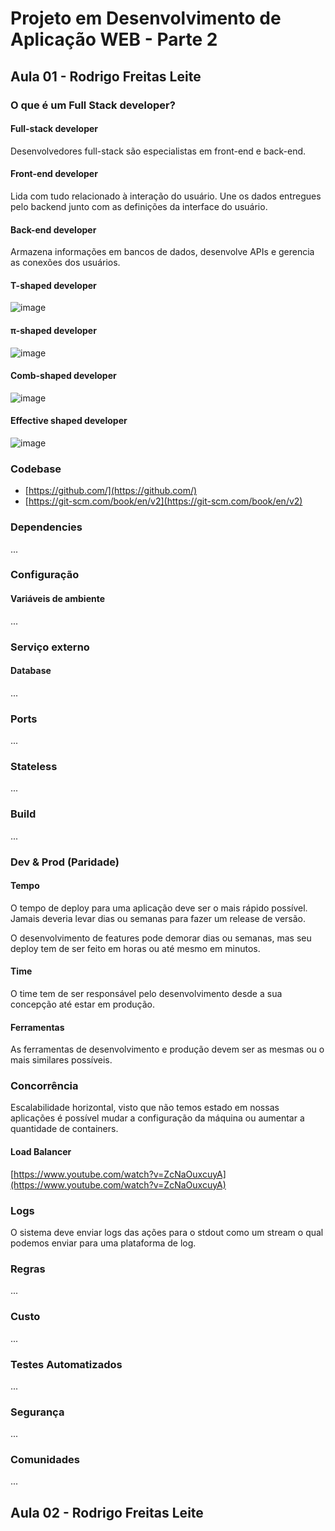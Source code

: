 # Projeto em Desenvolvimento de Aplicação WEB - Parte 2

## Aula 01 - Rodrigo Freitas Leite

### O que é um Full Stack developer?

#### Full-stack developer

Desenvolvedores full-stack são especialistas em front-end e back-end.

#### Front-end developer

Lida com tudo relacionado à interação do usuário. Une os dados entregues pelo backend junto com as definições da interface do usuário.

#### Back-end developer

Armazena informações em bancos de dados, desenvolve APIs e gerencia as conexões dos usuários.

#### T-shaped developer

![image](https://github.com/jpcmf/GraduateProgram-FullStack-2023/assets/1216136/41bf25ab-1b19-4f66-99a5-f029c02ba084)

#### π-shaped developer

![image](https://github.com/jpcmf/GraduateProgram-FullStack-2023/assets/1216136/cd0df5a8-adac-4e0d-a3d8-bc0d5368efae)

#### Comb-shaped developer

![image](https://github.com/jpcmf/GraduateProgram-FullStack-2023/assets/1216136/129a6d02-10e7-4d2e-8579-a172736d043d)

#### Effective shaped developer

![image](https://github.com/jpcmf/GraduateProgram-FullStack-2023/assets/1216136/eca4ccbb-fd54-4b6f-950f-349953c79f21)

### Codebase

- [https://github.com/](https://github.com/)
- [https://git-scm.com/book/en/v2](https://git-scm.com/book/en/v2)

### Dependencies

...

### Configuração

#### Variáveis de ambiente

...

### Serviço externo

#### Database

...

### Ports

...

### Stateless

...

### Build

...

### Dev & Prod (Paridade)

#### Tempo

O tempo de deploy para uma aplicação deve ser o mais rápido possível. Jamais deveria levar dias ou semanas para fazer um release de versão.

O desenvolvimento de features pode demorar dias ou semanas, mas seu deploy tem de ser feito em horas ou até mesmo em minutos.

#### Time

O time tem de ser responsável pelo desenvolvimento desde a sua concepção até estar em produção.

#### Ferramentas

As ferramentas de desenvolvimento e produção devem ser as mesmas ou o mais similares possíveis.

### Concorrência

Escalabilidade horizontal, visto que não temos estado em nossas aplicações é possível mudar a configuração da máquina ou aumentar a quantidade de containers.

#### Load Balancer

[https://www.youtube.com/watch?v=ZcNaOuxcuyA](https://www.youtube.com/watch?v=ZcNaOuxcuyA)

### Logs

O sistema deve enviar logs das ações para o stdout como um stream o qual podemos enviar para uma plataforma de log.

### Regras

...

### Custo

... 

### Testes Automatizados

...

### Segurança

...

### Comunidades

...

## Aula 02 - Rodrigo Freitas Leite
